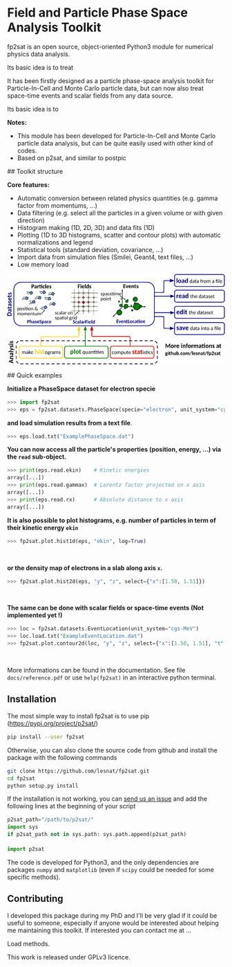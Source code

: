 # Field and Particle Phase Space Analysis Toolkit

fp2sat is an open source, object-oriented Python3 module for numerical physics data analysis.

Its basic idea is to treat 

It has been firstly designed as a particle phase-space analysis toolkit for Particle-In-Cell and Monte Carlo particle data, but can now also treat space-time events and scalar fields from any data source.

Its basic idea is to 

**Notes:**

- This module has been developed for Particle-In-Cell and Monte Carlo particle data analysis, but can be quite easily used with other kind of codes.
- Based on p2sat, and similar to postpic

## Toolkit structure

**Core features:**

- Automatic conversion between related physics quantities (e.g. gamma factor from momentums, ...)
- Data filtering (e.g. select all the particles in a given volume or with given direction)
- Histogram making (1D, 2D, 3D) and data fits (1D)
- Plotting (1D to 3D histograms, scatter and contour plots) with automatic normalizations and legend
- Statistical tools (standard deviation, covariance, ...)
- Import data from simulation files (Smilei, Geant4, text files, ...)
- Low memory load

![](fp2sat.png)


## Quick examples

**Initialize a PhaseSpace dataset for electron specie**

```python
>>> import fp2sat
>>> eps = fp2sat.datasets.PhaseSpace(specie="electron", unit_system="cgs-MeV")
```

**and load simulation results from a text file**.

```python
>>> eps.load.txt("ExamplePhaseSpace.dat")
```

**You can now access all the particle's properties (position, energy, ...) via the `read` sub-object.**

```python
>>> print(eps.read.ekin) 	# Kinetic energies
array([...])
>>> print(eps.read.gammax) 	# Lorentz factor projected on x axis
array([...])
>>> print(eps.read.rx) 		# Absolute distance to x axis
array([...])
```

**It is also possible to plot histograms, e.g. number of particles in term of their kinetic energy `ekin`**

```python
>>> fp2sat.plot.hist1d(eps, "ekin", log=True)
```

![]()

**or the density map of electrons in a slab along axis `x`.**

```python
>>> fp2sat.plot.hist2d(eps, "y", "z", select={"x":[1.50, 1.51]})
```

![]()

**The same can be done with scalar fields or space-time events (Not implemented yet !)**

```python
>>> loc = fp2sat.datasets.EventLocation(unit_system="cgs-MeV")
>>> loc.load.txt("ExampleEventLocation.dat")
>>> fp2sat.plot.contour2d(loc, "y", "z", select={"x":[1.50, 1.51], "t":[0,60]})
```

![]()

More informations can be found in the documentation. See file `docs/reference.pdf` or use `help(fp2sat)` in an interactive python terminal.

## Installation

The most simple way to install fp2sat is to use pip (https://pypi.org/project/p2sat/)

```bash
pip install --user fp2sat
```

Otherwise, you can also clone the source code from github and install the package with the following commands

```bash
git clone https://github.com/lesnat/fp2sat.git
cd fp2sat
python setup.py install
```

If the installation is not working, you can [send us an issue]() and add the following lines at the beginning of your script

```python
p2sat_path="/path/to/p2sat/"
import sys
if p2sat_path not in sys.path: sys.path.append(p2sat_path)

import p2sat
```

The code is developed for Python3, and the only dependencies are packages `numpy` and `matplotlib` (even if `scipy` could be needed for some specific methods).

## Contributing

I developed this package during my PhD and I'll be very glad if it could be useful to someone, especially if anyone would be interested about helping me maintaining this toolkit. If interested you can contact me at ...

Load methods.

This work is released under GPLv3 licence.